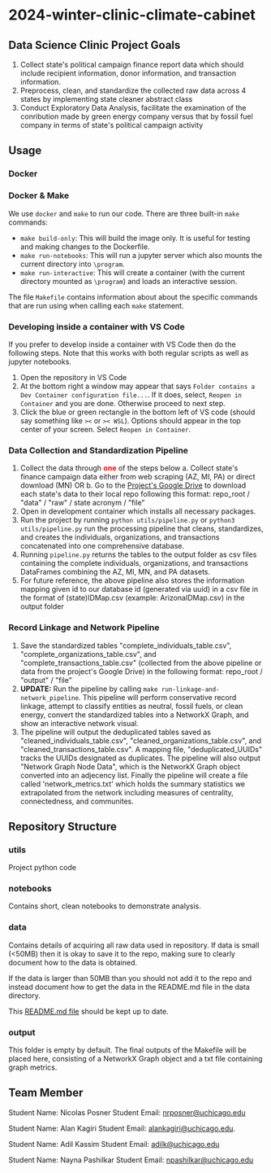 # 2024-winter-clinic-climate-cabinet

## Data Science Clinic Project Goals

1. Collect state's political campaign finance report data which should include
recipient information, donor information, and transaction information.
2. Preprocess, clean, and standardize the collected raw data across 4 states
by implementing state cleaner abstract class
3. Conduct Exploratory Data Analysis, facilitate the examination of
the conribution made by green energy company versus that by fossil
fuel company in terms of state's political campaign activity


## Usage

### Docker

### Docker & Make

We use `docker` and `make` to run our code. There are three built-in `make` commands:

* `make build-only`: This will build the image only. It is useful for testing and making changes to the Dockerfile.
* `make run-notebooks`: This will run a jupyter server which also mounts the current directory into `\program`.
* `make run-interactive`: This will create a container (with the current directory mounted as `\program`) and loads an interactive session. 

The file `Makefile` contains information about about the specific commands that are run using when calling each `make` statement.

### Developing inside a container with VS Code

If you prefer to develop inside a container with VS Code then do the following steps. Note that this works with both regular scripts as well as jupyter notebooks.

1. Open the repository in VS Code
2. At the bottom right a window may appear that says `Folder contains a Dev Container configuration file...`. If it does, select, `Reopen in Container` and you are done. Otherwise proceed to next step. 
3. Click the blue or green rectangle in the bottom left of VS code (should say something like `><` or `>< WSL`). Options should appear in the top center of your screen. Select `Reopen in Container`.


### Data Collection and Standardization Pipeline
1. Collect the data through **<span style="color: red;">one</span>** of the steps below
    a. Collect state's finance campaign data either from web scraping (AZ, MI, PA) or direct download (MN) OR
    b. Go to the [Project's Google Drive]('https://drive.google.com/drive/u/2/folders/1HUbOU0KRZy85mep2SHMU48qUQ1ZOSNce') to download each state's data to their local repo following this format: repo_root / "data" / "raw" / state acronym / "file"
2. Open in development container which installs all necessary packages.
3. Run the project by running ```python utils/pipeline.py``` or ```python3 utils/pipeline.py``` run the processing pipeline that cleans, standardizes, and creates the individuals, organizations, and transactions concatenated into one comprehensive database.
5. Running ```pipeline.py``` returns the tables to the output folder as csv files containing the complete individuals, organizations, and transactions DataFrames combining the AZ, MI, MN, and PA datasets.
6. For future reference, the above pipeline also stores the information mapping given id to our database id (generated via uuid) in a csv file in the format of (state)IDMap.csv (example: ArizonaIDMap.csv) in the output folder

### Record Linkage and Network Pipeline
1. Save the standardized tables "complete_individuals_table.csv", "complete_organizations_table.csv", and "complete_transactions_table.csv" (collected from the above pipeline or data from the project's Google Drive) in the following format: repo_root / "output" / "file"
2. **UPDATE:** Run the pipeline by calling ```make run-linkage-and-network_pipeline```. This pipeline will perform conservative record linkage, attempt to classify entities as neutral, fossil fuels, or clean energy, convert the standardized tables into a NetworkX Graph, and show an interactive network visual.
3. The pipeline will output the deduplicated tables saved as "cleaned_individuals_table.csv", "cleaned_organizations_table.csv", and "cleaned_transactions_table.csv". A mapping file, "deduplicated_UUIDs" tracks the UUIDs designated as duplicates. The pipeline will also output "Network Graph Node Data", 
  which is the NetworkX Graph object converted into an adjecency list. Finally the pipeline will create a file called 'network_metrics.txt' which holds the summary statistics we extrapolated from the network including measures of centrality, connectedness, and communites.

## Repository Structure

### utils
Project python code

### notebooks
Contains short, clean notebooks to demonstrate analysis.

### data

Contains details of acquiring all raw data used in repository. If data is small (<50MB) then it is okay to save it to the repo, making sure to clearly document how to the data is obtained.

If the data is larger than 50MB than you should not add it to the repo and instead document how to get the data in the README.md file in the data directory. 

This [README.md file](/data/README.md) should be kept up to date.

### output
This folder is empty by default. The final outputs of the Makefile will be placed here, consisting of a NetworkX Graph object and a txt file containing graph metrics. 



## Team Member

Student Name: Nicolas Posner
Student Email: nrposner@uchicago.edu

Student Name: Alan Kagiri
Student Email: alankagiri@uchicago.edu. 

Student Name: Adil Kassim
Student Email: adilk@uchicago.edu

Student Name: Nayna Pashilkar
Student Email: npashilkar@uchicago.edu
